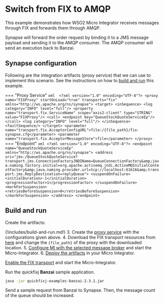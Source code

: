 # Switch from FIX to AMQP

This example demonstrates how WSO2 Micro Integrator receives messages through FIX and forwards them through AMQP.

Synapse will forward the order request by binding it to a JMS message payload and sending it to the AMQP consumer. The AMQP consumer will send an execution back to Banzai.

## Synapse configuration

Following are the integration artifacts (proxy service) that we can use to implement this scenario. See the instructions on how to [build and run](#build-and-run) this example.

=== "Proxy Service"
    ```xml 
    <?xml version="1.0" encoding="UTF-8"?>
    <proxy name="FIXProxy" startOnLoad="true" transports="fix" xmlns="http://ws.apache.org/ns/synapse">
        <target>
            <inSequence>
                <log category="INFO" level="full"/>
                <property name="transport.fix.ServiceName" scope="axis2-client" type="STRING" value="FIXProxy"/>
                <call>
                    <endpoint key="QueueStockQuoteServiceEp"/>
                </call>
                <log category="INFO" level="full"/>
            </inSequence>
            <faultSequence/>
        </target>
        <parameter name="transport.fix.AcceptorConfigURL">file:/{file_path}/fix-synapse.cfg</parameter>
        <parameter name="transport.fix.AcceptorMessageStore">file</parameter>
    </proxy>
    ```
=== "Endpoint"
    ```xml
    <?xml version="1.0" encoding="UTF-8"?>
    <endpoint name="QueueStockQuoteServiceEp" xmlns="http://ws.apache.org/ns/synapse">
        <address uri="jms:/QueueStockQuoteService?transport.jms.ConnectionFactoryJNDIName=QueueConnectionFactory&amp;java.naming.factory.initial=org.apache.activemq.jndi.ActiveMQInitialContextFactory&amp;java.naming.provider.url=tcp://localhost:61616&amp;transport.jms.ReplyDestination=replyQueue">
            <suspendOnFailure>
                <initialDuration>-1</initialDuration>
                <progressionFactor>1</progressionFactor>
            </suspendOnFailure>
            <markForSuspension>
                <retriesBeforeSuspension>0</retriesBeforeSuspension>
            </markForSuspension>
        </address>
    </endpoint>
    ```

## Build and run

Create the artifacts:

{!includes/build-and-run.md!}
3. Create the [proxy service]({{base_path}}/develop/creating-artifacts/creating-a-proxy-service) with the configurations given above.
4. Download the FIX transport resources from [here](https://github.com/wso2-docs/WSO2_EI/tree/master/FIX-transport-resources) and change the `{file_path}` of the proxy with the downloaded location.
5. [Configure MI with the selected message broker]({{base_path}}/install-and-setup/setup/brokers/configure-with-activemq) and start the Micro-Integrator.
6. [Deploy the artifacts]({{base_path}}/develop/deploy-artifacts) in your Micro Integrator.

[Enable the FIX transport]({{base_path}}/install-and-setup/setup/transport-configurations/configuring-transports/#configuring-the-fix-transport) and start the Micro-Integrator.

Run the quickfixj **Banzai** sample application.

```bash
java -jar quickfixj-examples-banzai-2.3.1.jar
```
Send a sample request from Banzai to Synapse. Then, the message count of the queue should be increased.